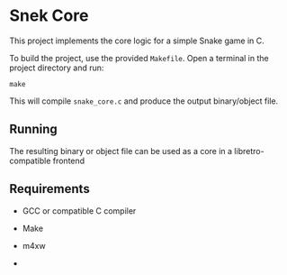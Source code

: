 # Snek Core

This project implements the core logic for a simple Snake game in C.

To build the project, use the provided `Makefile`. Open a terminal in the project directory and run:

```
make
```

This will compile `snake_core.c` and produce the output binary/object file.

## Running

The resulting binary or object file can be used as a core in a libretro-compatible frontend

## Requirements

- GCC or compatible C compiler
- Make

- m4xw
- 